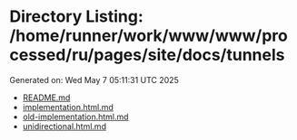 # Directory Listing: /home/runner/work/www/www/processed/ru/pages/site/docs/tunnels
Generated on: Wed May  7 05:11:31 UTC 2025

- [README.md](README.md)
- [implementation.html.md](implementation.html.md)
- [old-implementation.html.md](old-implementation.html.md)
- [unidirectional.html.md](unidirectional.html.md)
